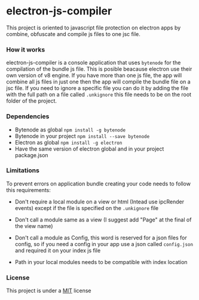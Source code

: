 # electron-js-compiler
This project is oriented to javascript file protection on electron apps by combine, obfuscate and compile js files to one jsc file. 
### How it works
electron-js-compiler is a console application that uses ``bytenode`` for the compilation of the bundle js file. This is posible beacause electron use their own version of v8 engine. If you have more than one js file, the app will combine all js files in just one then the app will compile the bundle file on a jsc file. If you need to ignore a specific file you can do it by adding the file with the full path on a file called `.unkignore` this file needs to be on the root folder of the project.
### Dependencies
- Bytenode as global `npm install -g bytenode`
- Bytenode in your project `npm install --save bytenode`
- Electron as global `npm install -g electron`
- Have the same version of electron global and in your project package.json
### Limitations
To prevent errors on application bundle creating your code needs to follow this requirements:

- Don't require a local module on a view or html (Intead use ipcRender events) except if the file is specified on the `.unkignore` file

- Don't call a module same as a view (I suggest add "Page" at the final of the view name)

- Don't call a module as Config, this word is reserved for a json files for config, so if you need a config in your app use a json called `config.json` and required it on your index js file

- Path in your local modules needs to be compatible with index location

### License
This project is under a [MIT](https://github.com/Unknowns24/electron-js-compiler/blob/main/LICENSE) license
